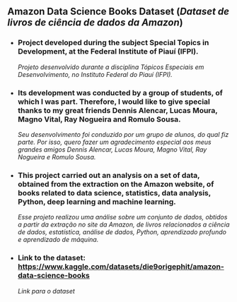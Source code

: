 ## Amazon Data Science Books Dataset (_Dataset de livros de ciência de dados da Amazon_)

- ### Project developed during the subject Special Topics in Development, at the Federal Institute of Piauí (IFPI).
  _Projeto desenvolvido durante a disciplina Tópicos Especiais em Desenvolvimento, no Instituto Federal do Piauí (IFPI)._

- ### Its development was conducted by a group of students, of which I was part. Therefore, I would like to give special thanks to my great friends Dennis Alencar, Lucas Moura, Magno Vital, Ray Nogueira and Romulo Sousa.
  _Seu desenvolvimento foi conduzido por um grupo de alunos, do qual fiz parte. Por isso, quero fazer um agradecimento especial aos meus grandes amigos Dennis Alencar, Lucas Moura, Magno Vital, Ray Nogueira e Romulo Sousa._

- ### This project carried out an analysis on a set of data, obtained from the extraction on the Amazon website, of books related to data science, statistics, data analysis, Python, deep learning and machine learning.
  _Esse projeto realizou uma análise sobre um conjunto de dados, obtidos a partir da extração no site da Amazon, de livros relacionados a ciência de dados, estatística, análise de dados, Python, aprendizado profundo e aprendizado de máquina._

- ### Link to the dataset: https://www.kaggle.com/datasets/die9origephit/amazon-data-science-books
  _Link para o dataset_
